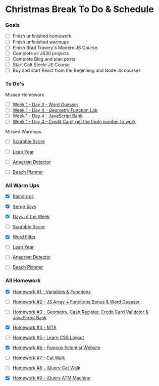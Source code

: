 # Christmas Break To Do & Schedule 

### Goals 

- [ ] Finish unfinished homework 
- [ ] Finish unfinished warmups
- [ ] Finish Brad Travery's Modern JS Course.
- [ ] Complete all JS30 projects
- [ ] Complete Blog and plan posts 
- [ ] Start Colt Steele JS Course
- [ ] Buy and start React from the Beginning and Node JS courses

### To Do's

Missed Homework
- [ ] [Week 1 - Day 3 - Word Guesser](https://gist.github.com/wofockham/61148df9403b3cfc2138#file-js-homework-3-md)
- [ ] [Week 1 - Day 4 - Geometry Function Lab](https://gist.github.com/wofockham/dacf2da17c743afb2b17#geometry-function-lab)
- [ ] [Week 1 - Day 4 - JavaScript Bank](https://gist.github.com/wofockham/dacf2da17c743afb2b17#javascript-bank)
- [ ] [Week 1 - Day 4 - Credit Card; get the triple number to work](https://gist.github.com/wofockham/dacf2da17c743afb2b17#credit-card-validation)

Missed Warmups
- [ ] [Scrabble Score](https://gist.github.com/gcrk/56df462d6c1a3b3d0008c6ed1cd72aeb)
- [ ] [Leap Year](https://gist.github.com/aronweston/b3df374f3bc7d0f8f81aa4c4d5ed920d)
- [ ] [Anagram Detector](https://gist.github.com/aronweston/8c43480e8d979f2d4f855ddc4e0672a0)
- [ ] [Beach Planner](https://gist.github.com/gcrk/3b24a1abb518e961c24c32bb7679f8c9)


### All Warm Ups 

- [x] [Raindrops](https://gist.github.com/aronweston/5301363616008f407aac65393cbb8e41)
- [x] [Serge Says](https://gist.github.com/gcrk/12436da2b9075bb37dee980b6e859050)
- [x] [Days of the Week](https://gist.github.com/aronweston/5647e00acc0f22193a9f13b792163e3f)
- [ ] [Scrabble Score](https://gist.github.com/gcrk/56df462d6c1a3b3d0008c6ed1cd72aeb)
- [x] [Word Filter](https://gist.github.com/gcrk/c7fb2a78cbdd4cacfcfddd6a0fddaf63)
- [ ] [Leap Year](https://gist.github.com/aronweston/b3df374f3bc7d0f8f81aa4c4d5ed920d)
- [ ] [Anagram Detector](https://gist.github.com/aronweston/8c43480e8d979f2d4f855ddc4e0672a0)
- [ ] [Beach Planner](https://gist.github.com/gcrk/3b24a1abb518e961c24c32bb7679f8c9)


### All Homework

- [x] [Homework #1 - Variables & Functions](https://gist.github.com/wofockham/8f953ac7f33125898071)
- [ ] [Homework #2 - JS Array + Functions Bonus & Word Guesser](https://gist.github.com/wofockham/61148df9403b3cfc2138)
- [ ] [Homework #3 - Geometry, Cash Register, Credit Card Validator & JavaScript Bank](https://gist.github.com/wofockham/dacf2da17c743afb2b17)
- [x] [Homework #4 - MTA](https://gist.github.com/wofockham/8ac3c1d747f345d89d3d) 
- [ ] [Homework #5 - Learn CSS Layout](https://learnlayout.com/)
- [x] [Homework #6 - Famous Scientist Website](https://gist.github.com/wofockham/47097f750914f9f23644)
- [ ] [Homework #7 - Cat Walk](https://gist.github.com/wofockham/b4a62f016bfd241627dd) 
- [ ] [Homework #8 - jQuery Cat Walk](https://gist.github.com/wofockham/b4a62f016bfd241627dd) 
- [x] [Homework #9 - jQuery ATM Machine](https://gist.github.com/aronweston/5a0c36b201d975d558daa5f01c7b759d)



